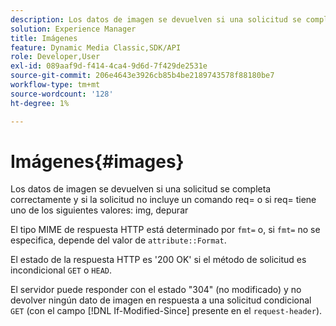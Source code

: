 ```yaml
---
description: Los datos de imagen se devuelven si una solicitud se completa correctamente y si la solicitud no incluye un comando req= o si req= tiene uno de los siguientes valores img, debug.
solution: Experience Manager
title: Imágenes
feature: Dynamic Media Classic,SDK/API
role: Developer,User
exl-id: 089aaf9d-f414-4ca4-9d6d-7f429de2531e
source-git-commit: 206e4643e3926cb85b4be2189743578f88180be7
workflow-type: tm+mt
source-wordcount: '128'
ht-degree: 1%

---
```


# Imágenes{#images}

Los datos de imagen se devuelven si una solicitud se completa correctamente y si la solicitud no incluye un comando req= o si req= tiene uno de los siguientes valores: img, depurar

El tipo MIME de respuesta HTTP está determinado por `fmt=` o, si `fmt=` no se especifica, depende del valor de `attribute::Format`.

El estado de la respuesta HTTP es &#39;200 OK&#39; si el método de solicitud es incondicional `GET` o `HEAD`.

El servidor puede responder con el estado &quot;304&quot; (no modificado) y no devolver ningún dato de imagen en respuesta a una solicitud condicional `GET` (con el campo [!DNL If-Modified-Since] presente en el `request-header`).
